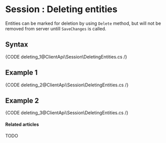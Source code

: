 # Session : Deleting entities

Entities can be marked for deletion by using `Delete` method, but will not be removed from server untill `SaveChanges` is called.

## Syntax

{CODE deleting_1@ClientApi\Session\DeletingEntities.cs /}

## Example 1

{CODE deleting_2@ClientApi\Session\DeletingEntities.cs /}

## Example 2

{CODE deleting_3@ClientApi\Session\DeletingEntities.cs /}

#### Related articles

TODO